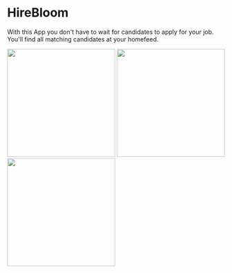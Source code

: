 # HireBloom
With this App you don't have to wait for candidates to apply for your job. You'll find all matching candidates at your homefeed.

<img src="https://user-images.githubusercontent.com/61134127/134627422-16fddc03-faf3-4f8e-9514-5d27834a2c5c.png" width="250" /> <img src="https://user-images.githubusercontent.com/61134127/134627824-3e3954f7-d542-4a0c-9b79-041e2f07a62c.png" width="250" /> <img src="https://user-images.githubusercontent.com/61134127/134627931-727973ef-92a1-4ac9-984c-640a307c70cc.png" width="250" />
